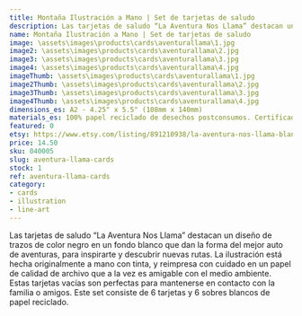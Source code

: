 ```yaml
---
title: Montaña Ilustración a Mano | Set de tarjetas de saludo
description: Las tarjetas de saludo “La Aventura Nos Llama” destacan un diseño de trazos de color negro en un fondo blanco que dan la forma del mejor auto de aventuras, para inspirarte y descubrir nuevas rutas. La ilustración está hecha originalmente a mano con tinta, y reimpresa con cuidado en un papel de calidad de archivo que a la vez es amigable con el medio ambiente.
name: Montaña Ilustración a Mano | Set de tarjetas de saludo
image: \assets\images\products\cards\aventurallama\1.jpg
image2: \assets\images\products\cards\aventurallama\2.jpg
image3: \assets\images\products\cards\aventurallama\3.jpg
image4: \assets\images\products\cards\aventurallama\4.jpg
imageThumb: \assets\images\products\cards\aventurallama\1.jpg
image2Thumb: \assets\images\products\cards\aventurallama\2.jpg
image3Thumb: \assets\images\products\cards\aventurallama\3.jpg
image4Thumb: \assets\images\products\cards\aventurallama\4.jpg
dimensions_es: A2 - 4.25" x 5.5" (108mm x 140mm)
materials_es: 100% papel reciclado de desechos postconsumos. Certificado FSC.
featured: 0
etsy: https://www.etsy.com/listing/891210938/la-aventura-nos-llama-blank-note-card
price: 14.50
sku: 040005
slug: aventura-llama-cards
stock: 1
ref: aventura-llama-cards
category:
- cards
- illustration
- line-art
---
```

Las tarjetas de saludo “La Aventura Nos Llama” destacan un diseño de trazos de color negro en un fondo blanco que dan la forma del mejor auto de aventuras, para inspirarte y descubrir nuevas rutas. La ilustración está hecha originalmente a mano con tinta, y reimpresa con cuidado en un papel de calidad de archivo que a la vez es amigable con el medio ambiente. Estas tarjetas vacías son perfectas para mantenerse en contacto con la familia o amigos. Este set consiste de 6 tarjetas y 6 sobres blancos de papel reciclado.
